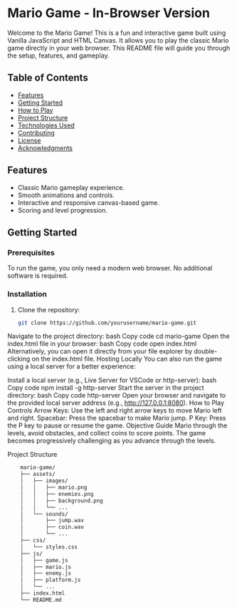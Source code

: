 # Mario Game - In-Browser Version

Welcome to the Mario Game! This is a fun and interactive game built using Vanilla JavaScript and HTML Canvas. It allows you to play the classic Mario game directly in your web browser. This README file will guide you through the setup, features, and gameplay.

## Table of Contents

- [Features](#features)
- [Getting Started](#getting-started)
- [How to Play](#how-to-play)
- [Project Structure](#project-structure)
- [Technologies Used](#technologies-used)
- [Contributing](#contributing)
- [License](#license)
- [Acknowledgments](#acknowledgments)

## Features

- Classic Mario gameplay experience.
- Smooth animations and controls.
- Interactive and responsive canvas-based game.
- Scoring and level progression.

## Getting Started

### Prerequisites

To run the game, you only need a modern web browser. No additional software is required.

### Installation

1. Clone the repository:
   ```bash
   git clone https://github.com/yourusername/mario-game.git
Navigate to the project directory:
bash
Copy code
cd mario-game
Open the index.html file in your browser:
bash
Copy code
open index.html
Alternatively, you can open it directly from your file explorer by double-clicking on the index.html file.
Hosting Locally
You can also run the game using a local server for a better experience:

Install a local server (e.g., Live Server for VSCode or http-server):
bash
Copy code
npm install -g http-server
Start the server in the project directory:
bash
Copy code
http-server
Open your browser and navigate to the provided local server address (e.g., http://127.0.0.1:8080).
How to Play
Controls
Arrow Keys: Use the left and right arrow keys to move Mario left and right.
Spacebar: Press the spacebar to make Mario jump.
P Key: Press the P key to pause or resume the game.
Objective
Guide Mario through the levels, avoid obstacles, and collect coins to score points. The game becomes progressively challenging as you advance through the levels.

Project Structure
```bash
    mario-game/
    ├── assets/
    │   ├── images/
    │   │   ├── mario.png
    │   │   ├── enemies.png
    │   │   ├── background.png
    │   │   └── ...
    │   └── sounds/
    │       ├── jump.wav
    │       ├── coin.wav
    │       └── ...
    ├── css/
    │   └── styles.css
    ├── js/
    │   ├── game.js
    │   ├── mario.js
    │   ├── enemy.js
    │   ├── platform.js
    │   └── ...
    ├── index.html
    └── README.md


